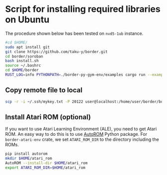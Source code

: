 # Script for installing required libraries on Ubuntu

The procedure shown below has been tested on `nvd5-1ub` instance.

```bash
#cd $HOME/
sudo apt install git
git clone https://github.com/taku-y/border.git
cd border/soroban
bash install.sh
source ~/.bashrc
cd $HOME/border
RUST_LOG=info PYTHONPATH=./border-py-gym-env/examples cargo run --example random_cartpole
```

## Copy remote file to local

```bash
scp -r -i ~/.ssh/mykey.txt -P 20122 user@localhost:/home/user/border/border/examples/model/dqn_pong border/examples/model
```

## Install Atari ROM (optional)

If you want to use Atari Learning Environment (ALE), you need to get Atari ROM.
An easy way to do this is to use [AutoROM](https://pypi.org/project/AutoROM/) Python package.
For `border-atari-env` crate, we set `ATARI_ROM_DIR` to the directory including the ROMs.

```bash
pip install autorom
mkdir $HOME/atari_rom
AutoROM --install-dir $HOME/atari_rom
export ATARI_ROM_DIR=$HOME/atari_rom
```
